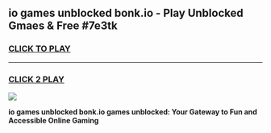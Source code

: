 
## io games unblocked bonk.io - Play Unblocked Gmaes & Free #7e3tk
<h3>
<a href="https://news.freeplayer.one?title=io_games_unblocked_bonk.io&ref=24F">CLICK TO PLAY</a></h3>
<hr>

<h3>
<a href="https://news.freeplayer.one?title=io_games_unblocked_bonk.io&ref=24F">CLICK 2 PLAY</a>
  
</h3>

<a href="https://news.freeplayer.one?title=io_games_unblocked_bonk.io&ref=24F/"><img src="https://clearcache.store/games.png"></a>


**io games unblocked bonk.io games unblocked: Your Gateway to Fun and Accessible Online Gaming**
